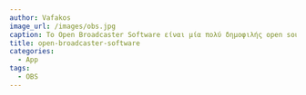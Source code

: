 ```yaml
---
author: Vafakos
image_url: /images/obs.jpg
caption: Το Open Broadcaster Software είναι μία πολύ δημοφιλής open source εφαρμογή που σου επιτρέπει την εγραφή βίντεο αλλά και την ζωντανή ρωή.
title: open-broadcaster-software
categories:
  - App
tags:
  - OBS
---
```

